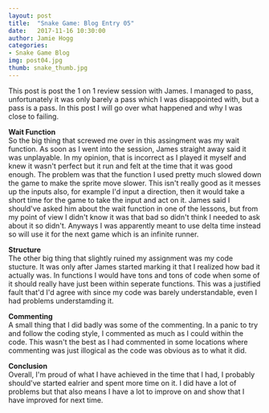 ```yaml
---
layout: post
title:  "Snake Game: Blog Entry 05"
date:   2017-11-16 10:30:00
author: Jamie Hogg
categories: 
- Snake Game Blog
img: post04.jpg
thumb: snake_thumb.jpg
---
```

This post is post the 1 on 1 review session with James. I managed to pass, unfortunately it was only barely a pass which I was disappointed with, but a pass is a pass. In this post I will go over what happened and why I was close to failing.

<b>Wait Function</b><BR>
So the big thing that screwed me over in this assingment was my wait function. As soon as I went into the session, James straight away said it was unplayable. In my opinion, that is incorrect as I played it myself and knew it wasn't perfect but it run and felt at the time that it was good enough. The problem was that the function I used pretty much slowed down the game to make the sprite move slower. This isn't really good as it messes up the inputs also, for example I'd input a direction, then it would take a short time for the game to take the input and act on it.
James said I should've asked him about the wait function in one of the lessons, but from my point of view I didn't know it was that bad so didn't think I needed to ask about it so didn't.
Anyways I was apparently meant to use delta time instead so will use it for the next game which is an infinite runner.
  
<b>Structure</b><BR>
The other big thing that slightly ruined my assignment was my code stucture. It was only after James started marking it that I realized how bad it actually was. In functions I would have tons and tons of code when some of it should really have just been within seperate functions. This was a justified fault that'd I'd agree with since my code was barely understandable, even I had problems understamding it.

<b>Commenting</b><BR>
A small thing that I did badly was some of the commenting. In a panic to try and follow the coding style, I commented as much as I could within the code. This wasn't the best as I had commented in some locations where commenting was just illogical as the code was obvious as to what it did.

<b>Conclusion</b><BR>
Overall, I'm proud of what I have achieved in the time that I had, I probably should've started ealrier and spent more time on it. I did have a lot of problems but that also means I have a lot to improve on and show that I have improved for next time.
